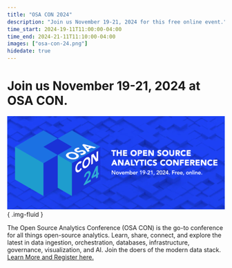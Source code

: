 ```yaml
---
title: "OSA CON 2024"
description: "Join us November 19-21, 2024 for this free online event."
time_start: 2024-19-11T11:00:00-04:00
time_end: 2024-21-11T11:10:00-04:00
images: ["osa-con-24.png"]
hidedate: true
---
```


# Join us November 19-21, 2024 at OSA CON.

![image](osa-con-24.png)
{ .img-fluid }

The Open Source Analytics Conference (OSA CON) is the go-to conference for all things open-source analytics. Learn, share, connect, and explore the latest in data ingestion, orchestration, databases, infrastructure, governance, visualization, and AI. Join the doers of the modern data stack. [Learn More and Register here.](https://osacon.io/)